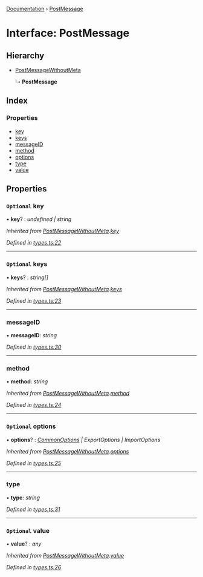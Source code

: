 [Documentation](../README.md) › [PostMessage](postmessage.md)

# Interface: PostMessage

## Hierarchy

* [PostMessageWithoutMeta](postmessagewithoutmeta.md)

  ↳ **PostMessage**

## Index

### Properties

* [key](postmessage.md#optional-key)
* [keys](postmessage.md#optional-keys)
* [messageID](postmessage.md#messageid)
* [method](postmessage.md#method)
* [options](postmessage.md#optional-options)
* [type](postmessage.md#type)
* [value](postmessage.md#optional-value)

## Properties

### `Optional` key

• **key**? : *undefined | string*

*Inherited from [PostMessageWithoutMeta](postmessagewithoutmeta.md).[key](postmessagewithoutmeta.md#optional-key)*

*Defined in [types.ts:22](https://github.com/badbatch/cachemap/blob/28dde3d/packages/core-worker/src/types.ts#L22)*

___

### `Optional` keys

• **keys**? : *string[]*

*Inherited from [PostMessageWithoutMeta](postmessagewithoutmeta.md).[keys](postmessagewithoutmeta.md#optional-keys)*

*Defined in [types.ts:23](https://github.com/badbatch/cachemap/blob/28dde3d/packages/core-worker/src/types.ts#L23)*

___

###  messageID

• **messageID**: *string*

*Defined in [types.ts:30](https://github.com/badbatch/cachemap/blob/28dde3d/packages/core-worker/src/types.ts#L30)*

___

###  method

• **method**: *string*

*Inherited from [PostMessageWithoutMeta](postmessagewithoutmeta.md).[method](postmessagewithoutmeta.md#method)*

*Defined in [types.ts:24](https://github.com/badbatch/cachemap/blob/28dde3d/packages/core-worker/src/types.ts#L24)*

___

### `Optional` options

• **options**? : *[CommonOptions](commonoptions.md) | ExportOptions | ImportOptions*

*Inherited from [PostMessageWithoutMeta](postmessagewithoutmeta.md).[options](postmessagewithoutmeta.md#optional-options)*

*Defined in [types.ts:25](https://github.com/badbatch/cachemap/blob/28dde3d/packages/core-worker/src/types.ts#L25)*

___

###  type

• **type**: *string*

*Defined in [types.ts:31](https://github.com/badbatch/cachemap/blob/28dde3d/packages/core-worker/src/types.ts#L31)*

___

### `Optional` value

• **value**? : *any*

*Inherited from [PostMessageWithoutMeta](postmessagewithoutmeta.md).[value](postmessagewithoutmeta.md#optional-value)*

*Defined in [types.ts:26](https://github.com/badbatch/cachemap/blob/28dde3d/packages/core-worker/src/types.ts#L26)*
